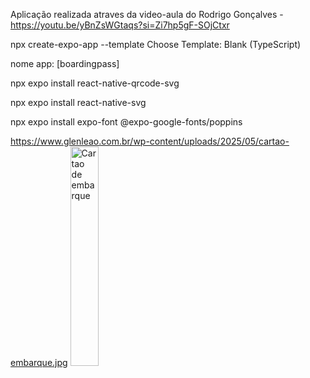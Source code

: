 Aplicação realizada atraves da video-aula do Rodrigo Gonçalves  - https://youtu.be/yBnZsWGtaqs?si=Zi7hp5gF-SOjCtxr


npx create-expo-app --template
Choose Template: Blank (TypeScript)

nome app: [boardingpass]

npx expo install react-native-qrcode-svg

npx expo install react-native-svg

npx expo install expo-font @expo-google-fonts/poppins

https://www.glenleao.com.br/wp-content/uploads/2025/05/cartao-embarque.jpg
<img src="https://www.glenleao.com.br/wp-content/uploads/2025/05/cartao-embarque.jpg" width="30%" alt="Cartao de embarque">
